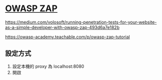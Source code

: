 # [OWASP ZAP](https://www.zaproxy.org/)

https://medium.com/volosoft/running-penetration-tests-for-your-website-as-a-simple-developer-with-owasp-zap-493d6a7e182b

https://owasp-academy.teachable.com/p/owasp-zap-tutorial

## 設定方式

1. 設定本機的 proxy 為 localhost:8080
1. 開啟